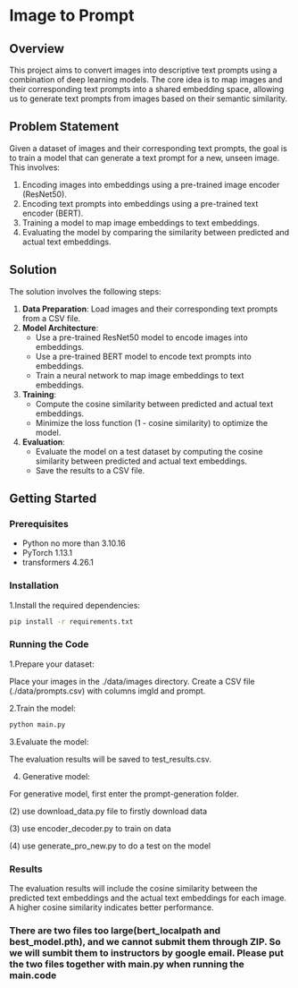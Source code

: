 # Image to Prompt 

## Overview
This project aims to convert images into descriptive text prompts using a combination of deep learning models. The core idea is to map images and their corresponding text prompts into a shared embedding space, allowing us to generate text prompts from images based on their semantic similarity.

## Problem Statement
Given a dataset of images and their corresponding text prompts, the goal is to train a model that can generate a text prompt for a new, unseen image. This involves:
1. Encoding images into embeddings using a pre-trained image encoder (ResNet50).
2. Encoding text prompts into embeddings using a pre-trained text encoder (BERT).
3. Training a model to map image embeddings to text embeddings.
4. Evaluating the model by comparing the similarity between predicted and actual text embeddings.

## Solution
The solution involves the following steps:
1. **Data Preparation**: Load images and their corresponding text prompts from a CSV file.
2. **Model Architecture**:
   - Use a pre-trained ResNet50 model to encode images into embeddings.
   - Use a pre-trained BERT model to encode text prompts into embeddings.
   - Train a neural network to map image embeddings to text embeddings.
3. **Training**:
   - Compute the cosine similarity between predicted and actual text embeddings.
   - Minimize the loss function (1 - cosine similarity) to optimize the model.
4. **Evaluation**:
   - Evaluate the model on a test dataset by computing the cosine similarity between predicted and actual text embeddings.
   - Save the results to a CSV file.

## Getting Started
### Prerequisites
- Python no more than 3.10.16
- PyTorch 1.13.1
- transformers 4.26.1

### Installation
1.Install the required dependencies:

```bash
pip install -r requirements.txt
```

### Running the Code
1.Prepare your dataset:

Place your images in the ./data/images directory.
Create a CSV file (./data/prompts.csv) with columns imgId and prompt.

2.Train the model:
```bash
python main.py
```

3.Evaluate the model:

The evaluation results will be saved to test_results.csv.

4. Generative model:

For generative model, first enter the prompt-generation folder.

(2) use download_data.py file to firstly download data

(3) use encoder_decoder.py to train on data

(4) use generate_pro_new.py to do a test on the model

### Results
The evaluation results will include the cosine similarity between the predicted text embeddings and the actual text embeddings for each image. A higher cosine similarity indicates better performance.

### There are two files too large(bert_localpath and best_model.pth), and we cannot submit them through ZIP. So we will sumbit them to instructors by google email. Please put the two files together with main.py when running the main.code